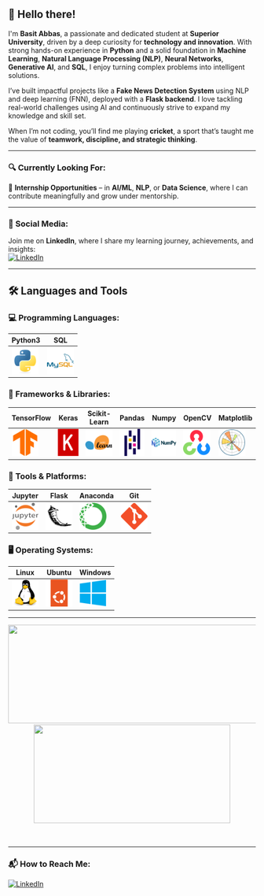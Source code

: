 ## 👋 Hello there!

I'm **Basit Abbas**, a passionate and dedicated student at **Superior University**, driven by a deep curiosity for **technology and innovation**. With strong hands-on experience in **Python** and a solid foundation in **Machine Learning**, **Natural Language Processing (NLP)**, **Neural Networks**, **Generative AI**, and **SQL**, I enjoy turning complex problems into intelligent solutions.

I’ve built impactful projects like a **Fake News Detection System** using NLP and deep learning (FNN), deployed with a **Flask backend**. I love tackling real-world challenges using AI and continuously strive to expand my knowledge and skill set.

When I’m not coding, you’ll find me playing **cricket**, a sport that’s taught me the value of **teamwork, discipline, and strategic thinking**.

---

### 🔍 Currently Looking For:  
💼 **Internship Opportunities** – in **AI/ML**, **NLP**, or **Data Science**, where I can contribute meaningfully and grow under mentorship.

---

### 📡 Social Media:  
Join me on **LinkedIn**, where I share my learning journey, achievements, and insights:  
[![LinkedIn](https://img.shields.io/badge/LinkedIn-Profile-blue?style=flat&logo=linkedin)](https://www.linkedin.com/in/basit-abbas-a1abb5310/)

---

## 🛠️ Languages and Tools 

### 💻 Programming Languages:
| Python3 | SQL |
|--------|------|
| <img src="https://github.com/devicons/devicon/blob/master/icons/python/python-original.svg" width="55" height="55"/> | <img src="https://github.com/devicons/devicon/blob/master/icons/mysql/mysql-original-wordmark.svg" width="55" height="55"/> |

### 🧠 Frameworks & Libraries:
| TensorFlow | Keras | Scikit-Learn | Pandas | Numpy | OpenCV | Matplotlib |
|------------|--------|--------------|--------|--------|--------|-------------|
| <img src="https://github.com/devicons/devicon/blob/master/icons/tensorflow/tensorflow-original.svg" width="55" height="55"/> | <img src="https://github.com/devicons/devicon/blob/master/icons/keras/keras-original.svg" width="55" height="55"/> | <img src="https://github.com/devicons/devicon/blob/master/icons/scikitlearn/scikitlearn-original.svg" width="55" height="55"/> | <img src="https://github.com/devicons/devicon/blob/master/icons/pandas/pandas-original.svg" width="55" height="55"/> | <img src="https://github.com/devicons/devicon/blob/master/icons/numpy/numpy-original-wordmark.svg" width="55" height="55"/> | <img src="https://github.com/devicons/devicon/blob/master/icons/opencv/opencv-original.svg" width="55" height="55"/> | <img src="https://github.com/devicons/devicon/blob/master/icons/matplotlib/matplotlib-original.svg" width="55" height="55"/> |

### 🔧 Tools & Platforms:
| Jupyter | Flask | Anaconda | Git |
|--------|--------|----------|-----|
| <img src="https://github.com/devicons/devicon/blob/master/icons/jupyter/jupyter-original-wordmark.svg" width="55" height="55"/> | <img src="https://github.com/devicons/devicon/blob/master/icons/flask/flask-original.svg" width="55" height="55"/> | <img src="https://github.com/devicons/devicon/blob/master/icons/anaconda/anaconda-original.svg" width="55" height="55"/> | <img src="https://github.com/devicons/devicon/blob/master/icons/git/git-original.svg" width="55" height="55"/> |

### 🖥️ Operating Systems:
| Linux | Ubuntu | Windows |
|-------|--------|---------|
| <img src="https://github.com/devicons/devicon/blob/master/icons/linux/linux-original.svg" width="55" height="55"/> | <img src="https://github.com/devicons/devicon/blob/master/icons/ubuntu/ubuntu-original.svg" width="55" height="55"/> | <img src="https://github.com/devicons/devicon/blob/master/icons/windows8/windows8-original.svg" width="55" height="55"/> |

---

<p align="center">
  <img width="600" height="200" src="https://github-readme-stats.vercel.app/api?username=basit-abbas&show_icons=true&theme=vision-friendly-dark">
  <img width="400" height="200" src="https://github-readme-stats.vercel.app/api/top-langs/?username=basit-abbas&size_weight=0.15&count_weight=0.5&layout=compact&theme=vision-friendly-dark">
</p>

<div id="header" align="center">
  <img src="https://komarev.com/ghpvc/?username=basit-abbas&style=for-the-badge&color=orange" alt=""/>
</div>

---

### 📬 How to Reach Me:
[![LinkedIn](https://img.shields.io/badge/LinkedIn-Profile-blue?style=flat&logo=linkedin)](https://www.linkedin.com/in/basit-abbas-a1abb5310/)

